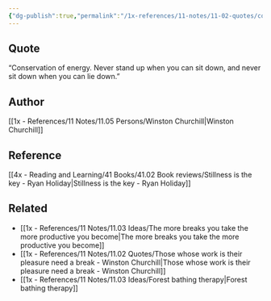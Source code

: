 ```yaml
---
{"dg-publish":true,"permalink":"/1x-references/11-notes/11-02-quotes/conservation-of-energy-never-stand-up-when-you-can-sit-down-and-never-sit-down-when-you-can-lie-down-winston-churchill/","title":"Conservation of energy. Never stand up when you can sit down, and never sit down when you can lie down. - Winston Churchill","created":"2024-03-14T10:10:24.407+03:00","updated":"2024-03-14T10:11:51.738+03:00"}
---
```



## Quote
“Conservation of energy. Never stand up when you can sit down, and never sit down when you can lie down.”

## Author
[[1x - References/11 Notes/11.05 Persons/Winston Churchill\|Winston Churchill]]

## Reference
[[4x - Reading and Learning/41 Books/41.02 Book reviews/Stillness is the key - Ryan Holiday\|Stillness is the key - Ryan Holiday]]

## Related
- [[1x - References/11 Notes/11.03 Ideas/The more breaks you take the more productive you become\|The more breaks you take the more productive you become]]
- [[1x - References/11 Notes/11.02 Quotes/Those whose work is their pleasure need a break - Winston Churchill\|Those whose work is their pleasure need a break - Winston Churchill]]
- [[1x - References/11 Notes/11.03 Ideas/Forest bathing therapy\|Forest bathing therapy]]